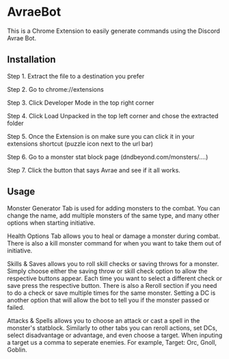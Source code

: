 # AvraeBot

This is a Chrome Extension to easily generate commands using the Discord Avrae Bot.

## Installation

Step 1. Extract the file to a destination you prefer

Step 2. Go to chrome://extensions

Step 3. Click Developer Mode in the top right corner

Step 4. Click Load Unpacked in the top left corner and chose the extracted folder

Step 5. Once the Extension is on make sure you can click it in your extensions shortcut (puzzle icon next to the url bar)

Step 6. Go to a monster stat block page (dndbeyond.com/monsters/....)

Step 7. Click the button that says Avrae and see if it all works.

## Usage

Monster Generator Tab is used for adding monsters to the combat. You can change the name, add multiple monsters of the same type, and many other options when starting initiative.

Health Options Tab allows you to heal or damage a monster during combat. There is also a kill monster command for when you want to take them out of initiative.

Skills & Saves allows you to roll skill checks or saving throws for a monster. Simply choose either the saving throw or skill check option to allow the respective buttons appear. Each time you want to select a different check or save press the respective button. There is also a Reroll section if you need to do a check or save multiple times for the same monster. Setting a DC is another option that will allow the bot to tell you if the monster passed or failed.

Attacks & Spells allows you to choose an attack or cast a spell in the monster's statblock. Similarly to other tabs you can reroll actions, set DCs, select disadvantage or advantage, and even choose a target. When inputing a target us a comma to seperate enemies. For example, Target: Orc, Gnoll, Goblin.